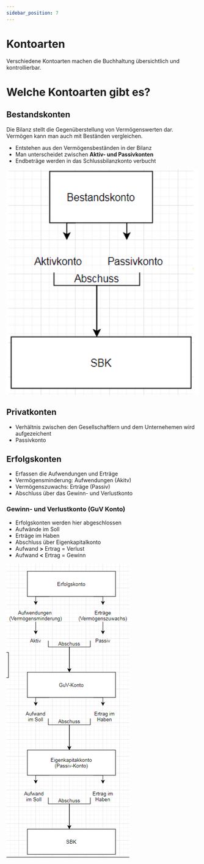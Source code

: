 ```yaml
---
sidebar_position: 7
---
```


# Kontoarten

Verschiedene Kontoarten machen die Buchhaltung übersichtlich und kontrollierbar.

# Welche Kontoarten gibt es?

## Bestandskonten

Die Bilanz stellt die Gegenüberstellung von Vermögenswerten dar. Vermögen kann man auch mit Beständen vergleichen.

- Entstehen aus den Vermögensbeständen in der Bilanz
- Man unterscheidet zwischen **Aktiv- und Passivkonten**
- Endbeträge werden in das Schlussbilanzkonto verbucht

![Bestandskonten image](/img/Bestandskonto.png)

## Privatkonten

- Verhältnis zwischen den Gesellschaftlern und dem Unternehemen wird aufgezeichent
- Passivkonto

## Erfolgskonten

- Erfassen die Aufwendungen und Erträge
- Vermögensminderung: Aufwendungen (Akitv)
- Vermögenszuwachs: Erträge (Passiv)
- Abschluss über das Gewinn- und Verlustkonto

### Gewinn- und Verlustkonto (GuV Konto)

- Erfolgskonten werden hier abgeschlossen
- Aufwände im Soll
- Erträge im Haben
- Abschluss über Eigenkapitalkonto
- Aufwand **>** Ertrag = Verlust
- Aufwand **<** Ertrag = Gewinn

![Erfolgskonto image](/img/Erfolgskonto.png)
